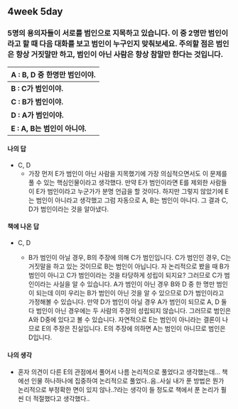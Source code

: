 ## 4week 5day

### 5명의 용의자들이 서로를 범인으로 지목하고 있습니다. 이 중 2명만 범인이라고 할 때 다음 대화를 보고 범인이 누구인지 맞춰보세요. 주의할 점은 범인은 항상 거짓말만 하고, 범인이 아닌 사람은 항상 참말만 한다는 것입니다.

| A : B, D 중 한명만 범인이야. |
| ------------------------------------------------------------ |
| **B : C가 범인이야.** |
| **C : B가 범인이야.** |
| **D : A가 범인이야.** |
| **E : A, B는 범인이 아니야.** |

#### 나의 답

- C, D
  - 가장 먼저 E가 범인이 아닌 사람을 지목했기에 가장 의심적으면서도 이 문제를 풀 수 있는 핵심인물이라고 생각했다. 만약 E가 범인이라면 E를 제외한 사람들이 E가 범인이라고 누군가가 분명 언급을 할 것이다. 하지만 그렇지 않았기에 E는 범인이 아니라고 생각했고 그럼 자동으로 A, B는 범인이 아니다. 그 결과 C, D가 범인이라는 것을 알아냈다.

#### 책에 나온 답

- C, D

  - B가 범인이 아닐 경우, B의 주장에 의해 C가 범인입니다. C가 범인인 경우, C는 거짓말을 하고 있는 것이므로 B는 범인이 아닙니다. 자 논리적으로 봤을 때 B가 범인이 아니고 C가 범인이라는 것을 타당하게 성립이 되지요? 그러므로 C가 범인이라는 사실을 알 수 있습니다. A가 범인이 아닌 경우 B와 D 중 한 명만 범인이 되는데 이미 우리는 B가 범인이 아닌 것을 알 수 있으므로 D가 범인이라고 가정해볼 수 있습니다. 만약 D가 범인이 아닐 경우 A가 범인이 되므로 A, D 둘 다 범인이 아닌 경우에는 두 사람의 주장의 성립되지 않습니다. 그러므로 범인은 A와 D중에 있다고 볼 수 있습니다. 자연적으로 E는 범인이 아니라는 결론이 나므로 E의 주장은 진실입니다. E의 주장에 의하면 A는 범인이 아니므로 범인은 D입니다.

#### 나의 생각

- 혼자 의견이 다른 E의 관점에서 풀어서 나름 논리적으로 풀었다고 생각했는데... 책에선 인물 하나하나에 집중하여 논리적으로 풀었다..음..사실 내가 푼 방법은 뭔가 논리적으로 부정확한 면이 있지 않나..?라는 생각이 들 정도로 책에서 푼 논리가 훨씬 더 적절했다고 생각했다..